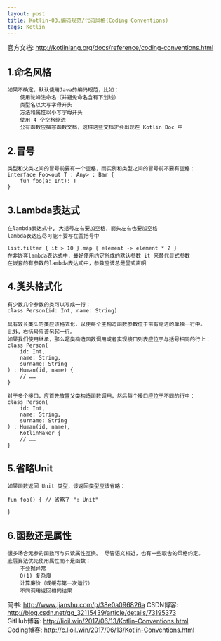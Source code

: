 ```yaml
---
layout: post
title: Kotlin-03.编码规范/代码风格(Coding Conventions)
tags: Kotlin
---
```

官方文档: http://kotlinlang.org/docs/reference/coding-conventions.html

## 1.命名风格
    如果不确定，默认使用Java的编码规范，比如：
        使用驼峰法命名（并避免命名含有下划线）
        类型名以大写字母开头
        方法和属性以小写字母开头
        使用 4 个空格缩进
        公有函数应撰写函数文档，这样这些文档才会出现在 Kotlin Doc 中
        
## 2.冒号
    类型和父类之间的冒号前要有一个空格，而实例和类型之间的冒号前不要有空格：
    interface Foo<out T : Any> : Bar {
        fun foo(a: Int): T
    }

## 3.Lambda表达式
    在lambda表达式中, 大括号左右要加空格，箭头左右也要加空格
    lambda表达应尽可能不要写在圆括号中

    list.filter { it > 10 }.map { element -> element * 2 }
    在非嵌套lambda表达式中，最好使用约定俗成的默认参数 it 来替代显式参数
    在嵌套的有参数的lambda表达式中，参数应该总是显式声明

## 4.类头格式化
    有少数几个参数的类可以写成一行：
    class Person(id: Int, name: String)

    具有较长类头的类应该格式化，以使每个主构造函数参数位于带有缩进的单独一行中。 
    此外，右括号应该另起一行。
    如果我们使用继承，那么超类构造函数调用或者实现接口列表应位于与括号相同的行上：
    class Person(
        id: Int, 
        name: String,
        surname: String
    ) : Human(id, name) {
        // ……
    }

    对于多个接口，应首先放置父类构造函数调用，然后每个接口应位于不同的行中：
    class Person(
        id: Int, 
        name: String,
        surname: String
    ) : Human(id, name),
        KotlinMaker {
        // ……
    }
  
## 5.省略Unit
    如果函数返回 Unit 类型，该返回类型应该省略：

    fun foo() { // 省略了 ": Unit"

    }

## 6.函数还是属性
    很多场合无参的函数可与只读属性互换。 尽管语义相近，也有一些取舍的风格约定。
    底层算法优先使用属性而不是函数：
        不会抛异常
        O(1) 复杂度
        计算廉价（或缓存第一次运行）
        不同调用返回相同结果

简书: http://www.jianshu.com/p/38e0a096826a
CSDN博客: http://blog.csdn.net/qq_32115439/article/details/73195373   
GitHub博客: http://lioil.win/2017/06/13/Kotlin-Conventions.html   
Coding博客: http://c.lioil.win/2017/06/13/Kotlin-Conventions.html